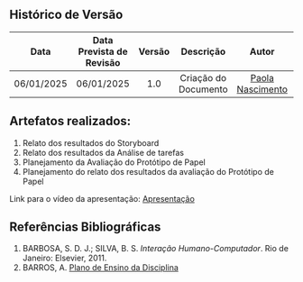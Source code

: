 ## Histórico de Versão
|    Data    | Data Prevista de Revisão | Versão |      Descrição       |                    Autor                    |                     Revisor                      |
| :--------: | :----------------------: | :----: | :------------------: | :-----------------------------------------: | :----------------------------------------------: |
| 06/01/2025 |        06/01/2025        |  1.0   | Criação do Documento | [Paola Nascimento](https://github.com/paolaalim) |          [Karolina Vieira](https://github.com/Karolina91)   |


## Artefatos realizados:  

<ol>
<li>Relato dos resultados do Storyboard</li>
<li>Relato dos resultados da Análise de tarefas </li>
<li>Planejamento da Avaliação do Protótipo de Papel</li>
<li>Planejamento do relato dos resultados da avaliação do Protótipo de Papel</li>
</ol>

Link para o vídeo da apresentação:
[Apresentação](https://unbbr.sharepoint.com/sites/IHC_reunies/Documentos%20Compartilhados/General/Recordings/Reuni%C3%A3o%20em%20_General_-20250106_132158-Grava%C3%A7%C3%A3o%20de%20Reuni%C3%A3o.mp4?web=1&referrer=Teams.TEAMS-ELECTRON&referrerScenario=MeetingChicletGetLink.view)

## Referências Bibliográficas

1. BARBOSA, S. D. J.; SILVA, B. S. *Interação Humano-Computador*. Rio de Janeiro: Elsevier, 2011.  
2. BARROS, A. [Plano de Ensino da Disciplina](https://aprender3.unb.br/pluginfile.php/2972625/mod_resource/content/58/Plano_de_Ensino%20FIHC%20022024%20Turma%2001%20v2.pdf)
